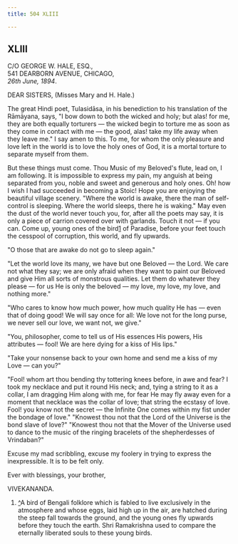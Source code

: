 ```yaml
---
title: 504 XLIII

---
```

  

  
  
  
  


## XLIII

C/O GEORGE W. HALE, ESQ.,  
541 DEARBORN AVENUE, CHICAGO,  
*26th June, 1894*.

DEAR SISTERS, (Misses Mary and H. Hale.)

The great Hindi poet, Tulasidāsa, in his benediction to his translation
of the Rāmāyana, says, "I bow down to both the wicked and holy; but
alas! for me, they are both equally torturers — the wicked begin to
torture me as soon as they come in contact with me — the good, alas!
take my life away when they leave me." I say amen to this. To me, for
whom the only pleasure and love left in the world is to love the holy
ones of God, it is a mortal torture to separate myself from them.

But these things must come. Thou Music of my Beloved's flute, lead on, I
am following. It is impossible to express my pain, my anguish at being
separated from you, noble and sweet and generous and holy ones. Oh! how
I wish I had succeeded in becoming a Stoic! Hope you are enjoying the
beautiful village scenery. "Where the world is awake, there the man of
self-control is sleeping. Where the world sleeps, there he is waking."
May even the dust of the world never touch you, for, after all the poets
may say, it is only a piece of carrion covered over with garlands. Touch
it not — if you can. Come up, young ones of the bird[1](#fn1) of
Paradise, before your feet touch the cesspool of corruption, this world,
and fly upwards.

"O those that are awake do not go to sleep again."

"Let the world love its many, we have but one Beloved — the Lord. We
care not what they say; we are only afraid when they want to paint our
Beloved and give Him all sorts of monstrous qualities. Let them do
whatever they please — for us He is only the beloved — my love, my love,
my love, and nothing more."

"Who cares to know how much power, how much quality He has — even that
of doing good! We will say once for all: We love not for the long purse,
we never sell our love, we want not, we give."

"You, philosopher, come to tell us of His essences His powers, His
attributes — fool! We are here dying for a kiss of His lips."

"Take your nonsense back to your own home and send me a kiss of my Love
— can you?"

"Fool! whom art thou bending thy tottering knees before, in awe and
fear? I took my necklace and put it round His neck; and, tying a string
to it as a collar, I am dragging Him along with me, for fear He may fly
away even for a moment that necklace was the collar of love; that string
the ecstasy of love. Fool! you know not the secret — the Infinite One
comes within my fist under the bondage of love." "Knowest thou not that
the Lord of the Universe is the bond slave of love?" "Knowest thou not
that the Mover of the Universe used to dance to the music of the ringing
bracelets of the shepherdesses of Vrindaban?"

Excuse my mad scribbling, excuse my foolery in trying to express the
inexpressible. It is to be felt only. 

Ever with blessings, your brother,

VIVEKANANDA.

1.  [^](#txt1)A bird of Bengali folklore which is fabled to live
    exclusively in the atmosphere and whose eggs, laid high up in the
    air, are hatched during the steep fall towards the ground, and the
    young ones fly upwards before they touch the earth. Shri Ramakrishna
    used to compare the eternally liberated souls to these young birds.